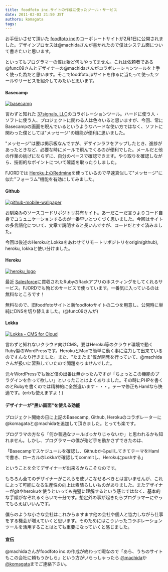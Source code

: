 ```yaml
---
title: foodfoto inc.サイトの作成に使ったツール・サービス
date: 2011-02-03 21:50 JST
authors: komagata
tags:  
---
```

お手伝いさせて頂いた [foodfoto inc](http://foodfoto.jp)のコーポレートサイトが2月1日に公開されました。デザインプロセスは@machidaさんが書かれたので僕はシステム面について書きたいと思います。

といってもプログラマーの僕は殆ど何もやってません。これは依頼者である@func09さんとデザイナーの@machidaさんがコラボレーションツールを上手く使った為だと思います。そこでfoodfoto.jpサイトを作るに当たって使ったツールやサービスを紹介してみたいと思います。

#### Basecamp

 [![basecamp](http://farm5.static.flickr.com/4080/5412268263_622eae84d0.jpg)](http://basecamphq.com/ "basecamp by komagata, on Flickr")

言わずと知れた [37signals, LLC](http://37signals.com/)のコラボレーションツール。ハードに使う人・ソフトに使う人、プロジェクトに関わる人は色々いると思いますが、今回、常にBasecampの画面を睨んでいるというようなハードな使い方ではなく、ソフトに関わった僕としては"メッセージ"の機能が便利に思いました。

"メッセージ"は要は掲示板なんですが、デザインラフをアップしたとき、進捗があったときなど、必要な時にメールで飛んでくるのが便利でした。メールだと他の作業の妨げにならずに、自分のペースで確認できます。やり取りを確認しながら、技術的なポイントについて確認を取ったりしました。

FJORDでは [Heroku上のRedmine](http://docs.komagata.org/4558)を使っているので早速真似して"メッセージ"に似た"フォーラム"機能を有効にしてみました。

#### Github

 [![github-mobile-wallpaper](http://farm6.static.flickr.com/5173/5412284521_7fe22807ea_m.jpg)](http://github.com "github-mobile-wallpaper by komagata, on Flickr")

お馴染みのソースコードリポジトリ共有サイト。あーだこーだ言うよりコード自身でコミュニケーションするのが一番早いとつくづく思いました。今回はサイトの多言語化について、文章で説明すると長いんですが、コードだとすぐ済みました。

今回は後述のHerokuとLokkaをあわせてリモートリポジトリをorigin(github), heroku, lokkaと使い分けました。

#### Heroku

 [![heroku_logo](http://farm5.static.flickr.com/4082/5412906786_4a9eed3bd5_o.png)](http://heroku.com "heroku\_logo by komagata, on Flickr")

最近 [Salesforce](http://www.salesforce.com)に買収されたRubyのRackアプリのホスティングをしてくれるサービス。FJORDでも殆どのサービスで使っています。一番気に入っているのは無料なところです！

無料なので、旧foodfotoサイトと新foodfotoサイトの二つを用意し、公開時に単純にDNSを切り替えました。(@func09さんが)

#### Lokka

 [![Lokka - CMS for Cloud](http://farm6.static.flickr.com/5212/5412909542_d496b61e9f.jpg)](http://lokka.org "Lokka - CMS for Cloud by komagata, on Flickr")

言わずと知れないクラウド向けCMS。要はHeroku等のクラウド環境で動くRuby製のWordPressです。HerokuとMacで簡単に動く事に注力して出来ているのですんなり行きました。また、"たまたま"僕が開発を行っていて、@machidaさんが扱いに習熟していたので問題ありませんでした。

元々WordPressでも殆ど僕の出番は無かったんですが「ちょっとこの機能のプラグインを作って欲しい」といったことはよくありました。その時にPHPを書くのとRubyを書くのでは精神的に全然違います・・・。テーマ修正もHamlなら快適です。(erbも使えますよ！)

#### デザイナーが"黒い画面"を使える効能

プロジェクト開始の日に上記のBasecamp, Github, Herokuのコラボレーターに@komagataと@machidaを追加して頂きました。とっても楽です。

プログラマの方なら「何か普通なツールばっかりじゃないか」と思われるかも知れません。しかし、プログラマーの僕が殆ど手を動かさずできたのは、

「Basecampでスケジュールを確認し、GithubからpullしてきてテーマをHamlで書き、ローカルのLokkaで確認してcommitし、Herokuにpushする」

ということを全てデザイナーが出来るからこそなのです。

もちろん全てのデザイナーがこれらを使いこなせるべきとは言いませんが、これによって可能になる生産性の向上は素晴らしいものがありました。またデザイナーがgitやherokuを使うといっても完璧に理解するという感じではなく、基本的な手順がなぞれるぐらいで十分です。想定外の事が起きたらプログラマーにやってもらえばいいんです。

僕らのような小さな会社はこれからますます他の会社や個人と協力しながら仕事をする機会が増えていくと思います。そのためにはこういったコラボレーションツールを活用することはとても重要になっていくと感じました。

#### 宣伝

@machidaさんがfoodfoto inc.の作成が終わって暇なので「あら、うちのサイトもこの会社に頼もうかしら」という方がいらっしゃったら [@machida](http://twitter.com/machida)か [@komagata](http://twitter.com/komagata)までご連絡下さい。